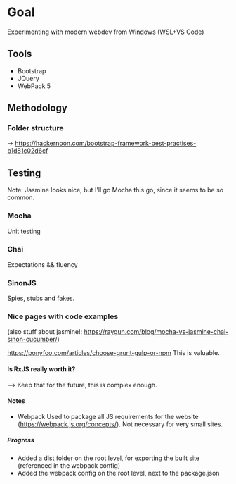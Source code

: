 # Goal
Experimenting with modern webdev from Windows (WSL+VS Code)

## Tools

- Bootstrap
- JQuery
- WebPack 5

## Methodology

### Folder structure
&rightarrow; https://hackernoon.com/bootstrap-framework-best-practises-b1d81c02d6cf

## Testing

Note: Jasmine looks nice, but I'll go Mocha this go, since it seems to be so common.

### Mocha
Unit testing

### Chai
Expectations && fluency

### SinonJS
Spies, stubs and fakes.


### Nice pages with code examples 
(also stuff about jasmine!: https://raygun.com/blog/mocha-vs-jasmine-chai-sinon-cucumber/)

https://ponyfoo.com/articles/choose-grunt-gulp-or-npm
This is valuable.

####  Is RxJS really worth it? 
--> Keep that for the future, this is complex enough.

#### Notes

- Webpack
Used to package all JS requirements for the website (https://webpack.js.org/concepts/). Not necessary for very small sites.

##### Progress

- Added a dist folder on the root level, for exporting the built site (referenced in the webpack config)
- Added the webpack config on the root level, next to the package.json